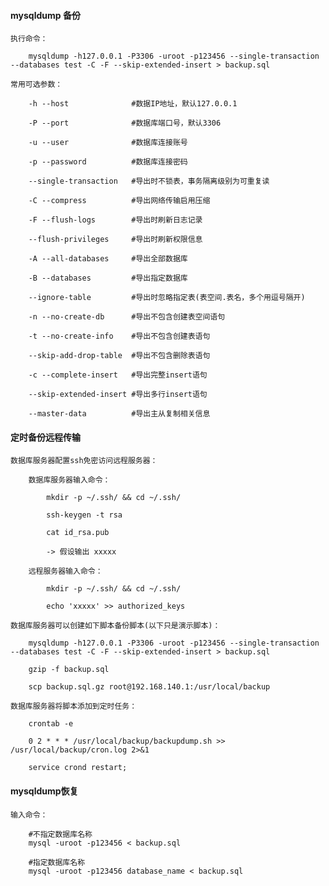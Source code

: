 
#### mysqldump 备份

    执行命令：

        mysqldump -h127.0.0.1 -P3306 -uroot -p123456 --single-transaction --databases test -C -F --skip-extended-insert > backup.sql

    常用可选参数：

        -h --host              #数据IP地址，默认127.0.0.1

        -P --port              #数据库端口号，默认3306

        -u --user              #数据库连接账号

        -p --password          #数据库连接密码

        --single-transaction   #导出时不锁表，事务隔离级别为可重复读

        -C --compress          #导出网络传输启用压缩

        -F --flush-logs        #导出时刷新日志记录

        --flush-privileges     #导出时刷新权限信息

        -A --all-databases     #导出全部数据库

        -B --databases         #导出指定数据库

        --ignore-table         #导出时忽略指定表(表空间.表名，多个用逗号隔开)

        -n --no-create-db      #导出不包含创建表空间语句

        -t --no-create-info    #导出不包含创建表语句

        --skip-add-drop-table  #导出不包含删除表语句

        -c --complete-insert   #导出完整insert语句

        --skip-extended-insert #导出多行insert语句

        --master-data          #导出主从复制相关信息

#### 定时备份远程传输

    数据库服务器配置ssh免密访问远程服务器：

        数据库服务器输入命令：

            mkdir -p ~/.ssh/ && cd ~/.ssh/

            ssh-keygen -t rsa

            cat id_rsa.pub

            -> 假设输出 xxxxx

        远程服务器输入命令：

            mkdir -p ~/.ssh/ && cd ~/.ssh/

            echo 'xxxxx' >> authorized_keys

    数据库服务器可以创建如下脚本备份脚本(以下只是演示脚本)：

        mysqldump -h127.0.0.1 -P3306 -uroot -p123456 --single-transaction --databases test -C -F --skip-extended-insert > backup.sql

        gzip -f backup.sql

        scp backup.sql.gz root@192.168.140.1:/usr/local/backup

    数据库服务器将脚本添加到定时任务：

        crontab -e

        0 2 * * * /usr/local/backup/backupdump.sh >> /usr/local/backup/cron.log 2>&1

        service crond restart;

#### mysqldump恢复

    输入命令：

        #不指定数据库名称
        mysql -uroot -p123456 < backup.sql

        #指定数据库名称
        mysql -uroot -p123456 database_name < backup.sql
